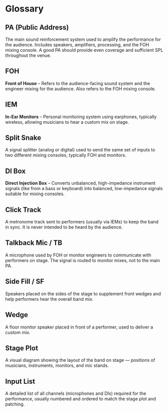# Glossary

## PA (Public Address)

The main sound reinforcement system used to amplify the performance for the audience. Includes speakers, amplifiers, processing, and the FOH mixing console. A good PA should provide even coverage and sufficient SPL throughout the venue.

## FOH

**Front of House** – Refers to the audience-facing sound system and the engineer mixing for the audience. Also refers to the FOH mixing console.

## IEM

**In-Ear Monitors** – Personal monitoring system using earphones, typically wireless, allowing musicians to hear a custom mix on stage.

## Split Snake

A signal splitter (analog or digital) used to send the same set of inputs to two different mixing consoles, typically FOH and monitors.

## DI Box

**Direct Injection Box** – Converts unbalanced, high-impedance instrument signals (like from a bass or keyboard) into balanced, low-impedance signals suitable for mixing consoles.

## Click Track

A metronome track sent to performers (usually via IEMs) to keep the band in sync. It is never intended to be heard by the audience.

## Talkback Mic / TB

A microphone used by FOH or monitor engineers to communicate with performers on stage. The signal is routed to monitor mixes, not to the main PA.

## Side Fill / SF

Speakers placed on the sides of the stage to supplement front wedges and help performers hear the overall band mix.

## Wedge

A floor monitor speaker placed in front of a performer, used to deliver a custom mix.

## Stage Plot

A visual diagram showing the layout of the band on stage — positions of musicians, instruments, monitors, and mic stands.

## Input List

A detailed list of all channels (microphones and DIs) required for the performance, usually numbered and ordered to match the stage plot and patching.
